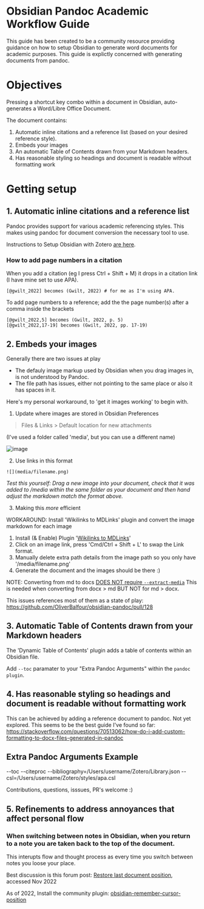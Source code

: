 # Obsidian Pandoc Academic Workflow Guide

This guide has been created to be a community resource providing guidance on how to setup Obsidian to generate word documents for academic purposes.
This guide is explictly concerned with generating documents from pandoc.

# Objectives

Pressing a shortcut key combo within a document in Obsidian, auto-generates a Word/Libre Office Document.

The document contains:

1. Automatic inline citations and a reference list (based on your desired reference style).
2. Embeds your images 
2. An automatic Table of Contents drawn from your Markdown headers.
4. Has reasonable styling so headings and document is readable without formatting work

# Getting setup

## 1. Automatic inline citations and a reference list 

Pandoc provides support for various academic referencing styles. This makes using pandoc for document conversion the necessary tool to use.

Instructions to Setup Obsidian with Zotero [are here](setup-zotero-obsidian.md).


### How to add page numbers in a citation

When you add a citation (eg I press Ctrl + Shift + M) it drops in a citation link (I have mine set to use APA).

    [@gwilt_2022] becomes (Gwilt, 2022) # for me as I'm using APA.

To add page numbers to a reference; add the the page number(s) after a comma inside the brackets

    [@gwilt_2022,5] becomes (Gwilt, 2022, p. 5)
    [@gwilt_2022,17-19] becomes (Gwilt, 2022, pp. 17-19)

## 2. Embeds your images

Generally there are two issues at play
- The defauly image markup used by Obsidian when you drag images in, is not understood by Pandoc.
- The file path has issues, either not pointing to the same place or also it has spaces in it.

Here's my personal workaround, to 'get it images working' to begin with.

1. Update where images are stored in Obsidian Preferences

 > Files & Links > Default location for new attachments

(I've used a folder called 'media', but you can use a different name)

![image](https://user-images.githubusercontent.com/114459/197368985-1ec874f5-b5e4-458c-baa9-89a6038111cf.png)

2. Use links in this format

```![](media/filename.png)```

*Test this yourself: Drag a new image into your document, check that it was added to /media within the same folder as your document and then hand adjust the markdown match the format above.*

3. Making this *more* efficient

WORKAROUND: Install 'Wikilinks to MDLinks' plugin and convert the image markdown for each image
1. Install (& Enable) Plugin '[Wikilinks to MDLinks](https://github.com/agathauy/wikilinks-to-mdlinks-obsidian)'
2. Click on an image link, press 'Cmd/Ctrl + Shift + L' to swap the Link format.
3. Manually delete extra path details from the image path so you only have '/media/filename.png'
4. Generate the document and the images should be there :)

NOTE: Converting from md to docs [DOES NOT require `--extract-media`](https://groups.google.com/g/pandoc-discuss/c/NSAeHu0YTE8/m/7_7tmW4sCQAJ) 
This is needed when converting from docx > md BUT NOT for md > docx.

This issues references most of them as a state of play: https://github.com/OliverBalfour/obsidian-pandoc/pull/128

## 3. Automatic Table of Contents drawn from your Markdown headers

The 'Dynamic Table of Contents' plugin adds a table of contents within an Obsidian file.

Add `--toc` paramater to your "Extra Pandoc Arguments" within the `pandoc plugin`.

## 4. Has reasonable styling so headings and document is readable without formatting work

This can be achieved by adding a reference document to pandoc.
Not yet explored. This seems to be the best guide I've found so far: https://stackoverflow.com/questions/70513062/how-do-i-add-custom-formatting-to-docx-files-generated-in-pandoc

## Extra Pandoc Arguments Example

--toc
--citeproc 
--bibliography=/Users/username/Zotero/Library.json 
--csl=/Users/username/Zotero/styles/apa.csl

Contributions, questions, isssues, PR's welcome :)

## 5. Refinements to address annoyances that affect personal flow

### When switching between notes in Obsidian, when you return to a note you are taken back to the top of the document.

This interupts flow and thought process as every time you switch between notes you loose your place.

Best discussion is this forum post: [Restore last document position](https://forum.obsidian.md/t/restore-last-document-position/962/59), accessed Nov 2022

As of 2022, Install the community plugin: [obsidian-remember-cursor-position](https://github.com/dy-sh/obsidian-remember-cursor-position)
